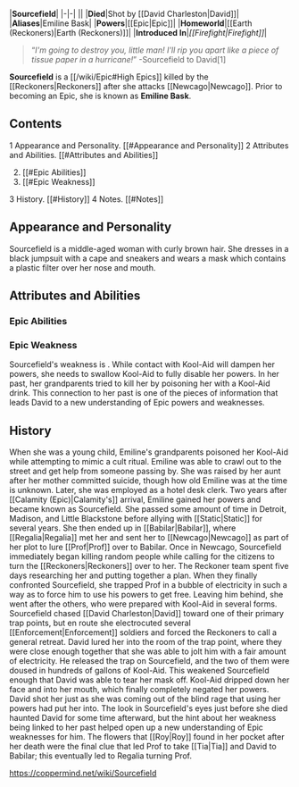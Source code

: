 |**Sourcefield**|
|-|-|
||
|**Died**|Shot by [[David Charleston\|David]]|
|**Aliases**|Emiline Bask|
|**Powers**|[[Epic\|Epic]]|
|**Homeworld**|[[Earth (Reckoners)\|Earth (Reckoners)]]|
|**Introduced In**|*[[Firefight\|Firefight]]*|

>“*I'm going to destroy you, little man! I'll rip you apart like a piece of tissue paper in a hurricane!*”
\-Sourcefield to David[1]


**Sourcefield** is a [[/wiki/Epic#High Epics]] killed by the [[Reckoners\|Reckoners]] after she attacks [[Newcago\|Newcago]]. Prior to becoming an Epic, she is known as **Emiline Bask**.

## Contents

1 Appearance and Personality. [[#Appearance and Personality]] 
2 Attributes and Abilities. [[#Attributes and Abilities]] 

2. [[#Epic Abilities]] 
2. [[#Epic Weakness]] 


3 History. [[#History]] 
4 Notes. [[#Notes]] 


## Appearance and Personality
Sourcefield is a middle-aged woman with curly brown hair. She dresses in a black jumpsuit with a cape and sneakers and wears a mask which contains a plastic filter over her nose and mouth.

## Attributes and Abilities
### Epic Abilities

### Epic Weakness
Sourcefield's weakness is . While contact with Kool-Aid will dampen her powers, she needs to swallow Kool-Aid to fully disable her powers. In her past, her grandparents tried to kill her by poisoning her with a Kool-Aid drink. This connection to her past is one of the pieces of information that leads David to a new understanding of Epic powers and weaknesses.

## History
When she was a young child, Emiline's grandparents poisoned her Kool-Aid while attempting to mimic a cult ritual. Emiline was able to crawl out to the street and get help from someone passing by. She was raised by her aunt after her mother committed suicide, though how old Emiline was at the time is unknown. Later, she was employed as a hotel desk clerk. Two years after [[Calamity (Epic)\|Calamity's]] arrival, Emiline gained her powers and became known as Sourcefield. She passed some amount of time in Detroit, Madison, and Little Blackstone before allying with [[Static\|Static]] for several years. She then ended up in [[Babilar\|Babilar]], where [[Regalia\|Regalia]] met her and sent her to [[Newcago\|Newcago]] as part of her plot to lure [[Prof\|Prof]] over to Babilar.
Once in Newcago, Sourcefield immediately began killing random people while calling for the citizens to turn the [[Reckoners\|Reckoners]] over to her. The Reckoner team spent five days researching her and putting together a plan. When they finally confronted Sourcefield, she trapped Prof in a bubble of electricity in such a way as to force him to use his powers to get free. Leaving him behind, she went after the others, who were prepared with Kool-Aid in several forms. Sourcefield chased [[David Charleston\|David]] toward one of their primary trap points, but en route she electrocuted several [[Enforcement\|Enforcement]] soldiers and forced the Reckoners to call a general retreat. David lured her into the room of the trap point, where they were close enough together that she was able to jolt him with a fair amount of electricity. He released the trap on Sourcefield, and the two of them were doused in hundreds of gallons of Kool-Aid. This weakened Sourcefield enough that David was able to tear her mask off. Kool-Aid dripped down her face and into her mouth, which finally completely negated her powers. David shot her just as she was coming out of the blind rage that using her powers had put her into.
The look in Sourcefield's eyes just before she died haunted David for some time afterward, but the hint about her weakness being linked to her past helped open up a new understanding of Epic weaknesses for him. The flowers that [[Roy\|Roy]] found in her pocket after her death were the final clue that led Prof to take [[Tia\|Tia]] and David to Babilar; this eventually led to Regalia turning Prof.



https://coppermind.net/wiki/Sourcefield
